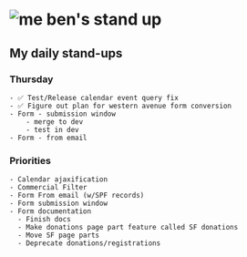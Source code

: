 # ![me](https://avatars2.githubusercontent.com/u/5232044?s=50&v=4) ben's stand up

## My daily stand-ups

### Thursday
    
    - ✅ Test/Release calendar event query fix
    - ✅ Figure out plan for western avenue form conversion
    - Form - submission window
        - merge to dev
        - test in dev
    - Form - from email

### Priorities 

    - Calendar ajaxification
    - Commercial Filter
    - Form From email (w/SPF records)
    - Form submission window
    - Form documentation
      - Finish docs
      - Make donations page part feature called SF donations
      - Move SF page parts
      - Deprecate donations/registrations
      
